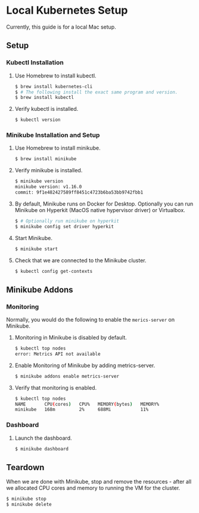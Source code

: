 # Local Kubernetes Setup

Currently, this guide is for a local Mac setup.

## Setup

### Kubectl Installation

1. Use Homebrew to install kubectl.

   ```bash
   $ brew install kubernetes-cli
   $ # The following install the exact same program and version.
   $ brew install kubectl
   ```

1. Verify kubectl is installed.

   ```bash
   $ kubectl version
   ```

### Minikube Installation and Setup

1. Use Homebrew to install minikube.

   ```bash
   $ brew install minikube
   ```

1. Verify minikube is installed.

   ```bash
   $ minikube version
   minikube version: v1.16.0
   commit: 9f1e482427589ff8451c4723b6ba53bb9742fbb1
   ```

1. By default, Minikube runs on Docker for Desktop. Optionally you can run Minikube on Hyperkit (MacOS native hypervisor driver) or Virtualbox.

   ```bash
   $ # Optionally run minikube on hyperkit
   $ minikube config set driver hyperkit
   ```

1. Start Minikube.

   ```bash
   $ minikube start
   ```
   
1. Check that we are connected to the Minikube cluster.

   ```bash
   $ kubectl config get-contexts
   ```   

## Minikube Addons

### Monitoring

Normally, you would do the following to enable the `merics-server` on Minikube.

1. Monitoring in Minikube is disabled by default.

   ```bash
   $ kubectl top nodes
   error: Metrics API not available
   ```

1. Enable Monitoring of Minikube by adding metrics-server.

   ```bash
   $ minikube addons enable metrics-server
   ``` 
   
1. Verify that monitoring is enabled.

   ```bash
   $ kubectl top nodes
   NAME       CPU(cores)   CPU%   MEMORY(bytes)   MEMORY%   
   minikube   168m         2%     688Mi           11% 
   ```

### Dashboard

1. Launch the dashboard.

   ```bash
   $ minikube dashboard
   ```

## Teardown

When we are done with Minikube, stop and remove the resources - after all we allocated CPU cores and memory to running the VM for the cluster.

```bash
$ minikube stop
$ minikube delete
```
